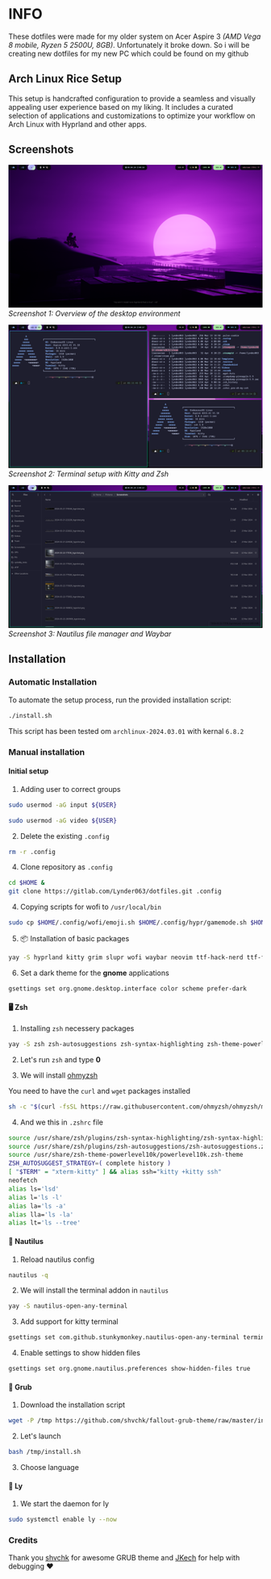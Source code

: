 # INFO
These dotfiles were made for my older system on Acer Aspire 3 *(AMD Vega 8 mobile, Ryzen 5 2500U, 8GB)*. Unfortunately it broke down. So i will be creating new dotfiles for my new PC which could be found on my github

## Arch Linux Rice Setup
This setup is handcrafted configuration to provide a seamless and visually appealing user experience based on my liking. It includes a curated selection of applications and customizations to optimize your workflow on Arch Linux with Hyprland and other apps.

## Screenshots

![Screenshot 1](pics/pic1.png)
*Screenshot 1: Overview of the desktop environment*

![Screenshot 2](pics/pic2.png)
*Screenshot 2: Terminal setup with Kitty and Zsh*

![Screenshot 3](pics/pic3.png)
*Screenshot 3: Nautilus file manager and Waybar*

## Installation

### Automatic Installation

To automate the setup process, run the provided installation script:

```bash
./install.sh
```
This script has been tested om `archlinux-2024.03.01` with kernal `6.8.2`

### Manual installation
#### Initial setup
1. Adding user to correct groups
```bash
sudo usermod -aG input ${USER}
```
```bash
sudo usermod -aG video ${USER}
```

2. Delete the existing `.config`

``` bash
rm -r .config
```

4. Clone repository as `.config`
``` bash
cd $HOME &
git clone https://gitlab.com/Lynder063/dotfiles.git .config
```

4. Copying scripts for wofi to `/usr/local/bin`

```bash
sudo cp $HOME/.config/wofi/emoji.sh $HOME/.config/hypr/gamemode.sh $HOME/.config/wofi/screenshot.sh /usr/local/bin
```

5. 📦 Installation of basic packages

``` bash
yay -S hyprland kitty grim slupr wofi waybar neovim ttf-hack-nerd ttf-font-awesome noto-fonts-emoji network-manager-applet blueman-applet dunst hyprpaper catppuccin-gtk-theme-mocha-gnome hyprshot polkit gnome-keyring ly nwg-look neofetch nautilus ocs-url wget curl xdg-desktop-portal-hyprland tela-icon-theme-purple-git hyprland-autoname-workspaces-git hyprlock hypridle wtype wl-clipboard kvantum
```

6. Set a dark theme for the **gnome** applications

``` bash
gsettings set org.gnome.desktop.interface color scheme prefer-dark
```
#### 🖥️ Zsh
1. Installing `zsh` necessery packages
``` bash
yay -S zsh zsh-autosuggestions zsh-syntax-highlighting zsh-theme-powerlevel10k lsd
```

2. Let's run `zsh` and type **0**

3. We will install [ohmyzsh](https://ohmyz.sh/#install)

You need to have the `curl` and `wget` packages installed
``` bash
sh -c "$(curl -fsSL https://raw.githubusercontent.com/ohmyzsh/ohmyzsh/master/tools/install.sh)"
```

4. And we this in `.zshrc` file
``` bash
source /usr/share/zsh/plugins/zsh-syntax-highlighting/zsh-syntax-highlighting.zsh
source /usr/share/zsh/plugins/zsh-autosuggestions/zsh-autosuggestions.zsh
source /usr/share/zsh-theme-powerlevel10k/powerlevel10k.zsh-theme
ZSH_AUTOSUGGEST_STRATEGY=( complete history )
[ "$TERM" = "xterm-kitty" ] && alias ssh="kitty +kitty ssh"
neofetch
alias ls='lsd'
alias l='ls -l'
alias la='ls -a'
alias lla='ls -la'
alias lt='ls --tree'
```

#### 📂 Nautilus
 1. Reload nautilus config
``` bash
nautilus -q
```
2. We will install the terminal addon in `nautilus`

``` bash
yay -S nautilus-open-any-terminal
```
3. Add support for kitty terminal

``` bash
gsettings set com.github.stunkymonkey.nautilus-open-any-terminal terminal kitty
```

4.  Enable settings to show hidden files

```bash
gsettings set org.gnome.nautilus.preferences show-hidden-files true
```

#### 🔐 Grub

1. Download the installation script

``` bash
wget -P /tmp https://github.com/shvchk/fallout-grub-theme/raw/master/install.sh
```
2. Let's launch
``` bash
bash /tmp/install.sh
```
3. Choose language
#### 🏁 Ly

1. We start the daemon for ly
``` bash
sudo systemctl enable ly --now
```

### Credits
Thank you [shvchk](https://github.com/shvchk) for awesome GRUB theme and [JKech](https://gitlab.com/jktech) for help with debugging ❤️

